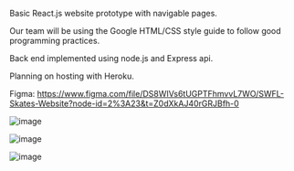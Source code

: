 Basic React.js website prototype with navigable pages.


Our team will be using the Google HTML/CSS style guide to follow good programming practices.

Back end implemented using node.js and Express api.

Planning on hosting with Heroku.

Figma: https://www.figma.com/file/DS8WIVs6tUGPTFhmvvL7WO/SWFL-Skates-Website?node-id=2%3A23&t=Z0dXkAJ40rGRJBfh-0

![image](https://user-images.githubusercontent.com/60831223/202914478-60f5bc47-0394-4459-9c3f-cb3e32e01bb0.png)

![image](https://user-images.githubusercontent.com/60831223/202914486-6aeeb5c1-1eff-42bd-af73-665a561463d7.png)

![image](https://user-images.githubusercontent.com/60831223/202914495-3ab8e415-0cf9-4cc1-9127-a10391da21d8.png)
